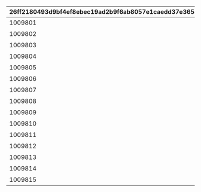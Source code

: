 |26ff2180493d9bf4ef8ebec19ad2b9f6ab8057e1caedd37e3654672103fbc422|81d93d63233732554a8c4cc5055212d00ce7b3f849ed1e52e60bd685329ec0d0|d3b70460addf8794427426f541c59e6a573d93280e4277ef5cd0b537ae33602d|33bb28c108e69f431b601daa08e6efb907634c98f88af0deae848052b809e92a|0974fbf9700eacaff904898947ccf7ae2f8be2e65d9800c2e07e012e730a724c|8275a00a44e82b1919f891efac225dc125230c09b42de0396bbd306f69691a07|97776ef44c767ae5dbfa03a096e8b03653bcb7d77f5c85077ab53e095951f5a0|
| --- | --- | --- | --- | --- | --- | --- |
|1009801|2022/07/31 12:00:00|みゅ～ちゃんすくすく日記その1|10098|0|0|20053103|
|1009802|2022/07/31 12:00:00|みゅ～ちゃんすくすく日記その2|10098|1009801|5098001|0|
|1009803|2022/08/01 5:00:00|みゅ～ちゃんすくすく日記その3|10098|1009802|5098002|0|
|1009804|2022/08/02 5:00:00|みゅ～ちゃんすくすく日記その4|10098|1009803|5098002|0|
|1009805|2022/08/03 5:00:00|みゅ～ちゃんすくすく日記その5|10098|1009804|5098002|0|
|1009806|2022/08/04 5:00:00|みゅ～ちゃんすくすく日記その6|10098|1009805|5098002|0|
|1009807|2022/08/05 5:00:00|みゅ～ちゃんすくすく日記その7|10098|1009806|5098003|0|
|1009808|2022/08/06 5:00:00|みゅ～ちゃんすくすく日記その8|10098|1009807|5098003|0|
|1009809|2022/08/07 5:00:00|みゅ～ちゃんすくすく日記その9|10098|1009808|5098004|0|
|1009810|2022/08/08 5:00:00|みゅ～ちゃんすくすく日記その10|10098|1009809|5098005|0|
|1009811|2022/08/09 5:00:00|みゅ～ちゃんすくすく日記その11|10098|1009810|5098005|0|
|1009812|2022/08/10 5:00:00|みゅ～ちゃんすくすく日記その12|10098|1009811|5098005|0|
|1009813|2022/08/11 5:00:00|みゅ～ちゃんすくすく日記その13|10098|1009812|5098005|0|
|1009814|2022/08/12 5:00:00|みゅ～ちゃんすくすく日記その14|10098|1009813|5098006|0|
|1009815|2022/08/14 5:00:00|みゅ～ちゃんすくすく日記その15|10098|1009814|5098007|0|